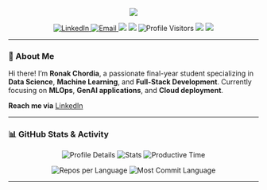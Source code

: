 <p align="center">
  <img src="https://readme-typing-svg.demolab.com/?lines=Hi,+I'm+Ronak+Chordia!;Data+Science+%7C+ML+Enthusiast+%7C+Fullstack+Dev;Welcome+to+my+GitHub+profile!&center=true&width=500&height=45">
</p>

<p align="center">
  <a href="https://www.linkedin.com/in/ronak-chordia/">
    <img src="https://img.shields.io/badge/LinkedIn-Ronak%20Chordia-blue?logo=linkedin&logoColor=white&style=flat-square" alt="LinkedIn" />
  </a>
  <a href="mailto:ronak.m.chordia@gmail.com">
    <img src="https://img.shields.io/badge/Email-ronak.m.chordia@gmail.com-red?logo=gmail&logoColor=white&style=flat-square" alt="Email" />
  </a>
  <img src="https://img.shields.io/badge/Location-Chennai,%20India-orange?style=flat-square" />
  <img src="https://img.shields.io/badge/Status-Final%20Year%20Student-success?style=flat-square" />
  <img alt="Profile Visitors" src="https://komarev.com/ghpvc/?username=Ron111104&style=flat-square&color=blue"/>
  <img src="https://img.shields.io/github/followers/Ron111104?label=Followers&style=flat-square" />
  <img src="https://img.shields.io/github/stars/Ron111104?label=Stars&style=flat-square" />
</p>

---

### 🚀 About Me

Hi there! I’m **Ronak Chordia**, a passionate final-year student specializing in **Data Science**, **Machine Learning**, and **Full-Stack Development**. Currently focusing on **MLOps**, **GenAI applications**, and **Cloud deployment**.
 
**Reach me via** [LinkedIn](https://www.linkedin.com/in/ronak-chordia/)

---

### 📊 GitHub Stats & Activity

<p align="center">
  <img src="http://github-profile-summary-cards.vercel.app/api/cards/profile-details?username=Ron111104&theme=moonlight" alt="Profile Details" />
  <img src="http://github-profile-summary-cards.vercel.app/api/cards/stats?username=Ron111104&theme=moonlight" alt="Stats" />
  <img src="http://github-profile-summary-cards.vercel.app/api/cards/productive-time?username=Ron111104&theme=moonlight&utcOffset=8" alt="Productive Time" />
</p>

<p align="center">
  <img src="http://github-profile-summary-cards.vercel.app/api/cards/repos-per-language?username=Ron111104&theme=moonlight" alt="Repos per Language" />
  <img src="http://github-profile-summary-cards.vercel.app/api/cards/most-commit-language?username=Ron111104&theme=moonlight" alt="Most Commit Language" />
</p>

---

<!--
**Ron111104/Ron111104** is a ✨ special ✨ repository because its `README.md` (this file) appears on your GitHub profile.

Ideas to extend:
- 🔭 I’m currently working on ...
- 🌱 I’m currently learning ...
- 👯 I’m looking to collaborate on ...
- 🤔 I’m looking for help with ...
- 💬 Ask me about ...
- 📫 How to reach me: ...
- ⚡ Fun fact: ...
-->
